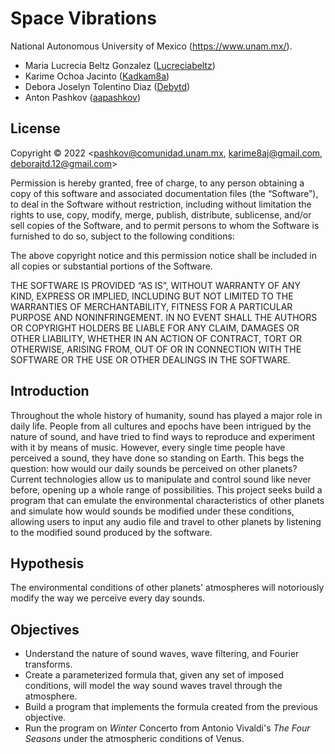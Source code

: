 # Space Vibrations

National Autonomous University of Mexico (https://www.unam.mx/).

- Maria Lucrecia Beltz Gonzalez ([Lucreciabeltz](https://github.com/Lucreciabeltz))
- Karime Ochoa Jacinto ([Kadkam8a](https://github.com/Kadkam8a))
- Debora Joselyn Tolentino Diaz ([Debytd](https://github.com/Debytd))
- Anton Pashkov ([aapashkov](https://github.com/aapashkov))

## License

Copyright © 2022 <pashkov@comunidad.unam.mx, karime8aj@gmail.com, deborajtd.12@gmail.com>

Permission is hereby granted, free of charge, to any person obtaining a copy of this software and associated documentation files (the “Software”), to deal in the Software without restriction, including without limitation the rights to use, copy, modify, merge, publish, distribute, sublicense, and/or sell copies of the Software, and to permit persons to whom the Software is furnished to do so, subject to the following conditions:

The above copyright notice and this permission notice shall be included in all copies or substantial portions of the Software.

THE SOFTWARE IS PROVIDED “AS IS”, WITHOUT WARRANTY OF ANY KIND, EXPRESS OR IMPLIED, INCLUDING BUT NOT LIMITED TO THE WARRANTIES OF MERCHANTABILITY, FITNESS FOR A PARTICULAR PURPOSE AND NONINFRINGEMENT. IN NO EVENT SHALL THE AUTHORS OR COPYRIGHT HOLDERS BE LIABLE FOR ANY CLAIM, DAMAGES OR OTHER LIABILITY, WHETHER IN AN ACTION OF CONTRACT, TORT OR OTHERWISE, ARISING FROM, OUT OF OR IN CONNECTION WITH THE SOFTWARE OR THE USE OR OTHER DEALINGS IN THE SOFTWARE.

## Introduction

Throughout the whole history of humanity, sound has played a major role in daily life. People from all cultures and epochs have been intrigued by the nature of sound, and have tried to find ways to reproduce and experiment with it by means of music. However, every single time people have perceived a sound, they have done so standing on Earth. This begs the question: how would our daily sounds be perceived on other planets? Current technologies allow us to manipulate and control sound like never before, opening up a whole range of possibilities. This project seeks build a program that can emulate the environmental characteristics of other planets and simulate how would sounds be modified under these conditions, allowing users to input any audio file and travel to other planets by listening to the modified sound produced by the software.

## Hypothesis

The environmental conditions of other planets' atmospheres will notoriously modify the way we perceive every day sounds.

## Objectives

- Understand the nature of sound waves, wave filtering, and Fourier transforms.
- Create a parameterized formula that, given any set of imposed conditions, will model the way sound waves travel through the atmosphere.
- Build a program that implements the formula created from the previous objective.
- Run the program on *Winter* Concerto from Antonio Vivaldi's *The Four Seasons* under the atmospheric conditions of Venus.
